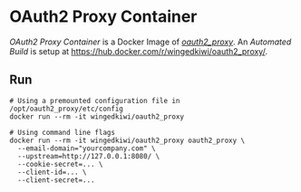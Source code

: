 # OAuth2 Proxy Container
_OAuth2 Proxy Container_ is a Docker Image of [_oauth2_proxy_](https://github.com/bitly/oauth2_proxy). An _Automated Build_ is setup at https://hub.docker.com/r/wingedkiwi/oauth2_proxy/.

## Run
    # Using a premounted configuration file in /opt/oauth2_proxy/etc/config
    docker run --rm -it wingedkiwi/oauth2_proxy

    # Using command line flags
    docker run --rm -it wingedkiwi/oauth2_proxy oauth2_proxy \
      --email-domain="yourcompany.com" \
      --upstream=http://127.0.0.1:8080/ \
      --cookie-secret=... \
      --client-id=... \
      --client-secret=...


